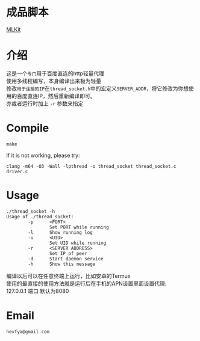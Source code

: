 # 成品脚本
[MLKit](https://github.com/sdk250/MLKit)
# 介绍
这是一个`专门`用于百度直连的http轻量代理<br>
使用多线程编写，本身编译出来极为轻量<br>
修改`用于连接的IP`在`thread_socket.h`中的宏定义`SERVER_ADDR`，将它修改为你想使用的百度直连IP，然后重新编译即可。<br>
亦或者运行时加上 `-r` 参数来指定<br>
# Compile
```shell
make
```
If it is not working, please try:
```shell
clang -m64 -O3 -Wall -lpthread -o thread_socket thread_socket.c driver.c
```
# Usage
```shell
./thread_socket -h
Usage of ./thread_socket:
        -p      <PORT>
                Set PORT while running
        -l      Show running log
        -u      <UID>
                Set UID while running
        -r      <SERVER ADDRESS>
                Set IP of peer
        -d      Start daemon service
        -h      Show this message
```
编译以后可以在任意终端上运行，比如安卓的Termux<br>
使用的最直接的使用方法就是运行后在手机的APN设置里面设置代理:<br>
127.0.0.1 端口 默认为8080
# Email
` hexfya@gmail.com `

